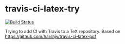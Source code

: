 # travis-ci-latex-try

[![Build Status](https://travis-ci.org/FavioVazquez/travis-ci-latex-try.svg?branch=master)](https://travis-ci.org/FavioVazquez/travis-ci-latex-try)

Trying to add CI with Travis to a TeX repository. Based on https://github.com/harshjv/travis-ci-latex-pdf
